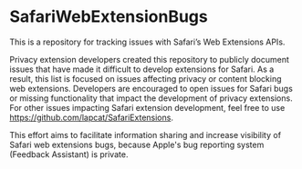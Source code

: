 # SafariWebExtensionBugs
This is a repository for tracking issues with Safari’s Web Extensions APIs.

Privacy extension developers created this repository to publicly document issues that have made it difficult to develop extensions for Safari. As a result, this list is focused on issues affecting privacy or content blocking web extensions. Developers are encouraged to open issues for Safari bugs or missing functionality that impact the development of privacy extensions. For other issues impacting Safari extension development, feel free to use https://github.com/lapcat/SafariExtensions. 

This effort aims to facilitate information sharing and increase visibility of Safari web extensions bugs, because Apple's bug reporting system (Feedback Assistant) is private.
